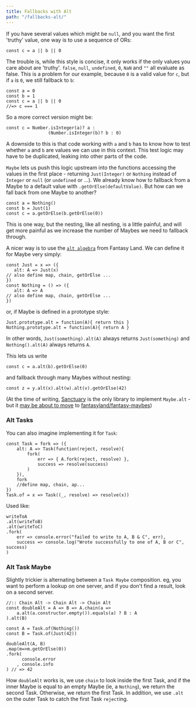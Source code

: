 ```yaml
---
title: Fallbacks with Alt
path: "/fallbacks-alt/"
---
```


If you have several values which might be `null`, and you want the first 'truthy' value, one way is to use a sequence of ORs:

```
const c = a || b || 0

```
The trouble is, while this style is concise, it only works if the only values you care about are 'truthy'.
`false`, `null`, `undefined`, `0`, `NaN` and `""` all evaluate as false. This is a problem for our example, because `0` is a valid value for `c`, but if `a` is `0`, we still fallback to `b`:

```
const a = 0
const b = 1
const c = a || b || 0
//=> c === 1
```

So a more correct version might be:

```
const c = Number.isInteger(a)? a : 
                (Number.isInteger(b)? b : 0)
```
A downside to this is that code working with `a` and `b` has to know how to test whether `a` and `b` are values we can use in this context. This test logic may have to be duplicated, leaking into other parts of the code. 

`Maybe` lets us push this logic upstream into the functions accessing the values in the first place - returning `Just(Integer)` or `Nothing` instead of `Integer` or `null` (or `undefined` or ...). We already know how to fallback from a Maybe to a default value with `.getOrElse(defaultValue)`. But how can we fall back from one Maybe to another?

```
const a = Nothing()
const b = Just(1)
const c = a.getOrElse(b.getOrElse(0))
```
This is one way, but the nesting, like all nesting, is a little painful, and will get more painful as we increase the number of Maybes we need to fallback through.

A nicer way is to use the [`alt algebra`](https://github.com/fantasyland/fantasy-land#alt) from Fantasy Land. We can define it for Maybe very simply:
```
const Just = x => ({
   alt: A => Just(x)
// also define map, chain, getOrElse ... 
})
const Nothing = () => ({
   alt: A => A
// also define map, chain, getOrElse ... 
})
```
or, if Maybe is defined in a prototype style:
```
Just.prototype.alt = function(A){ return this }
Nothing.prototype.alt = function(A){ return A }
```
In other words, `Just(something).alt(A)` always returns `Just(something)` and `Nothing().alt(A)` always returns `A`.

This lets us write
```
const c = a.alt(b).getOrElse(0)
```
and fallback through many Maybes without nesting:
```
const z = y.alt(x).alt(w).alt(v).getOrElse(42)
```

(At the time of writing, [Sanctuary](https://sanctuary.js.org/) is the only library to implement `Maybe.alt` - but it [may be about to move](https://github.com/fantasyland/fantasy-maybes/issues/8) to [fantasyland/fantasy-maybes](https://github.com/fantasyland/fantasy-maybes))

### Alt Tasks

You can also imagine implementing it for `Task`:
```
const Task = fork => ({
    alt: A => Task(function(reject, resolve){
        fork(
            err => { A.fork(reject, resolve) },
            success => resolve(success)
        )
    }),
    fork
    //define map, chain, ap...
})
Task.of = x => Task((_, resolve) => resolve(x))
```
Used like:
```
writeToA
.alt(writeToB)
.alt(writeToC)
.fork(
    err => console.error("failed to write to A, B & C", err),
    success => console.log("Wrote successfully to one of A, B or C", success)
)
```

### Alt Task Maybe

Slightly trickier is alternating between a `Task Maybe` composition. eg, you want to perform a lookup on one server, and if you don't find a result, look on a second server.
```
//:: Chain Alt -> Chain Alt -> Chain Alt
const doubleAlt = A => B => A.chain(a => 
    a.alt(a.constructor.empty()).equals(a) ? B : A
).alt(B)

const A = Task.of(Nothing())
const B = Task.of(Just(42))

doubleAlt(A, B)
.map(m=>m.getOrElse(0))
.fork(
      console.error
    , console.info
) // => 42
```

How `doubleAlt` works is, we use `chain` to look inside the first Task, and if the inner Maybe is equal to an empty Maybe (ie, a `Nothing`), we return the second Task. Otherwise, we return the first Task. In addition, we use `.alt` on the outer Task to catch the first Task `reject`ing.


